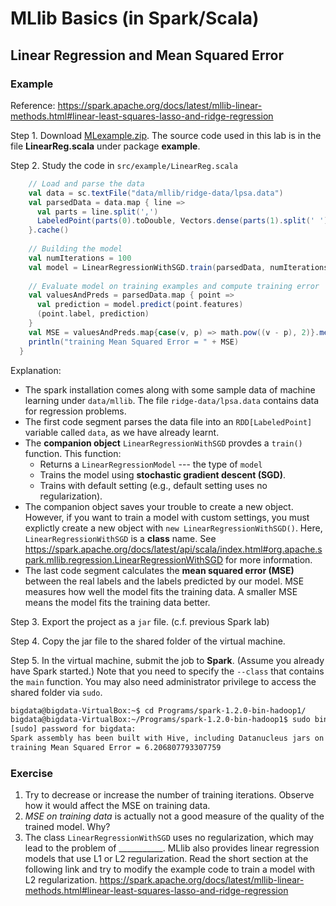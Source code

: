 # MLlib Basics (in Spark/Scala)

## Linear Regression and Mean Squared Error

### Example

Reference: https://spark.apache.org/docs/latest/mllib-linear-methods.html#linear-least-squares-lasso-and-ridge-regression

Step 1. Download [MLexample.zip](../5-MLlib/MLexample.zip). The source code used in this lab is in the file **LinearReg.scala** under package **example**.

Step 2. Study the code in `src/example/LinearReg.scala`

```scala
    // Load and parse the data
	val data = sc.textFile("data/mllib/ridge-data/lpsa.data")
	val parsedData = data.map { line =>
	  val parts = line.split(',')
	  LabeledPoint(parts(0).toDouble, Vectors.dense(parts(1).split(' ').map(_.toDouble)))
	}.cache()
	
	// Building the model
	val numIterations = 100
	val model = LinearRegressionWithSGD.train(parsedData, numIterations)
	
	// Evaluate model on training examples and compute training error
	val valuesAndPreds = parsedData.map { point =>
	  val prediction = model.predict(point.features)
	  (point.label, prediction)
	}
	val MSE = valuesAndPreds.map{case(v, p) => math.pow((v - p), 2)}.mean()
	println("training Mean Squared Error = " + MSE)
  }
  ```
  Explanation:
  + The spark installation comes along with some sample data of machine learning under `data/mllib`. The file `ridge-data/lpsa.data` contains data for regression problems.
  + The first code segment parses the data file into an `RDD[LabeledPoint]` variable called `data`, as we have already learnt.
  + The **companion object** `LinearRegressionWithSGD` provdes a `train()` function. This function:
    * Returns a `LinearRegressionModel` --- the type of `model`
    * Trains the model using **stochastic gradient descent (SGD)**.
    * Trains with default setting (e.g., default setting uses no regularization).
  + The companion object saves your trouble to create a new object. However, if you want to train a model with custom settings, you must explictly create a new object with `new LinearRegressionWithSGD()`. Here, `LinearRegressionWithSGD` is a **class** name.  See https://spark.apache.org/docs/latest/api/scala/index.html#org.apache.spark.mllib.regression.LinearRegressionWithSGD for more information.
  + The last code segment calculates the **mean squared error (MSE)** between the real labels and the labels predicted by our model. MSE measures how well the model fits the training data. A smaller MSE means the model fits the training data better.
 
Step 3. Export the project as a `jar` file. (c.f. previous Spark lab)

Step 4. Copy the jar file to the shared folder of the virtual machine.

Step 5. In the virtual machine, submit the job to **Spark**. (Assume you already have Spark started.) Note that you need to specify the `--class` that contains the `main` function. You may also need administrator privilege to access the shared folder via `sudo`.

```bash
bigdata@bigdata-VirtualBox:~$ cd Programs/spark-1.2.0-bin-hadoop1/
bigdata@bigdata-VirtualBox:~/Programs/spark-1.2.0-bin-hadoop1$ sudo bin/spark-submit --class "example.LinearReg" --master spark://localhost:7077 /path/to/MLexample.jar
[sudo] password for bigdata: 
Spark assembly has been built with Hive, including Datanucleus jars on classpath
training Mean Squared Error = 6.206807793307759
```

### Exercise
1. Try to decrease or increase the number of training iterations. Observe how it would affect the MSE on training data.
2. *MSE on training data* is actually not a good measure of the quality of the trained model. Why?
3. The class `LinearRegressionWithSGD` uses no regularization, which may lead to the problem of \_\_\_\_\_\_\_\_\_\_\_. 
MLlib also provides linear regression models that use L1 or L2 regularization. Read the short section at the following link and try to modify the example code to train a model with L2 regularization.
https://spark.apache.org/docs/latest/mllib-linear-methods.html#linear-least-squares-lasso-and-ridge-regression